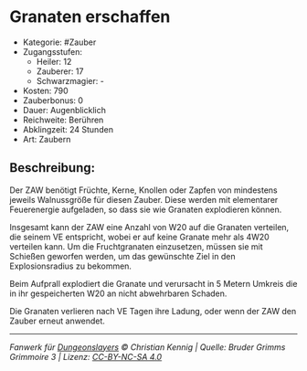 # Granaten erschaffen

- Kategorie: #Zauber
- Zugangsstufen:
  - Heiler: 12
  - Zauberer: 17
  - Schwarzmagier: -
- Kosten: 790
- Zauberbonus: 0
- Dauer: Augenblicklich
- Reichweite: Berühren
- Abklingzeit: 24 Stunden
- Art: Zaubern

## Beschreibung:

Der ZAW benötigt Früchte, Kerne, Knollen oder Zapfen von mindestens jeweils Walnussgröße für diesen Zauber. Diese werden mit elementarer Feuerenergie aufgeladen, so dass sie wie Granaten explodieren können.

Insgesamt kann der ZAW eine Anzahl von W20 auf die Granaten verteilen, die seinem VE entspricht, wobei er auf keine Granate mehr als 4W20 verteilen kann. Um die Fruchtgranaten einzusetzen, müssen sie mit Schießen geworfen werden, um das gewünschte Ziel in den Explosionsradius zu bekommen.

Beim Aufprall explodiert die Granate und verursacht in 5 Metern Umkreis die in ihr gespeicherten W20 an nicht abwehrbaren Schaden.

Die Granaten verlieren nach VE Tagen ihre Ladung, oder wenn der ZAW den Zauber erneut anwendet.

---

_Fanwerk für [Dungeonslayers](https://www.dungeonslayers.net/) © Christian Kennig | Quelle: Bruder Grimms Grimmoire 3 | Lizenz: [CC-BY-NC-SA 4.0](https://creativecommons.org/licenses/by-nc-sa/4.0/deed.de)_
